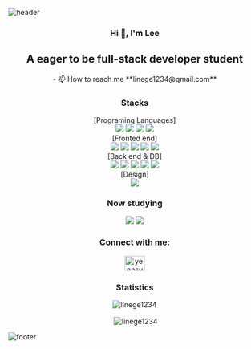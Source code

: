 ![header](https://capsule-render.vercel.app/api?type=waving&&color=auto&height=250&section=header&text=YS%20Lee%20!&desc=Hello,%20thank%20you%20for%20visiting&descAlign=50)

<h3 align="center">Hi 👋, I'm Lee</h3>
<h2 align="center">A eager to be full-stack developer student</h2>
<div align="center">- 📫 How to reach me **linege1234@gmail.com**</div>

<h3 align="center">Stacks</h3>
<div align="center">[Programing Languages]</div>
<div align="center">
<img src="https://img.shields.io/badge/-C Sharp-%23F7DF1E?style=flat-square&logo=C Sharp&logoColor=white&color=239120">
<img src="https://img.shields.io/badge/-PYTHON-%23F7DF1E?style=flat-square&logo=Python&logoColor=white&color=3776AB">
<img src="https://img.shields.io/badge/-Javascript-%23F7DF1E?style=flat-square&logo=Javascript&logoColor=white&color=F7DF1E">
<img src="https://img.shields.io/badge/-C++-%23F7DF1E?style=flat-square&logo=C++&logoColor=white&color=00599C">
</div>
<div align="center">[Fronted end]</div>
<div align="center">
<img src="https://img.shields.io/badge/-HTML-%23F7DF1E?style=flat-square&logo=HTML&logoColor=white&color=E34F26">
<img src="https://img.shields.io/badge/-CSS3-%23F7DF1E?style=flat-square&logo=CSS3&logoColor=white&color=1572B6">
<img src="https://img.shields.io/badge/-C++-%23F7DF1E?style=flat-square&logo=C++&logoColor=white&color=00599C">
<img src="https://img.shields.io/badge/-React-%23F7DF1E?style=flat-square&logo=React&logoColor=white&color=61DAFB">
<img src="https://img.shields.io/badge/-MUI-%23F7DF1E?style=flat-square&logo=MUI&logoColor=white&color=007FFF">
</div>
<div align="center">[Back end & DB]</div>
<div align="center">
<img src="https://img.shields.io/badge/-Express-%23F7DF1E?style=flat-square&logo=Express&logoColor=white&color=000000">
<img src="https://img.shields.io/badge/-.NET-%23F7DF1E?style=flat-square&logo=.NET&logoColor=white&color=512BD4">
<img src="https://img.shields.io/badge/-MySQL-%23F7DF1E?style=flat-square&logo=MySQL&logoColor=white&color=4479A1">
<img src="https://img.shields.io/badge/-PostgreSQL-%23F7DF1E?style=flat-square&logo=PostgreSQL&logoColor=white&color=4169E1">
<img src="https://img.shields.io/badge/-Flask-%23F7DF1E?style=flat-square&logo=Flask&logoColor=white&color=#000000">

</div>
<div align="center">[Design]</div>
<div align="center">
<img src="https://img.shields.io/badge/-Figma-%23F7DF1E?style=flat-square&logo=Figma&logoColor=white&color=F24E1E">
</div>

</div>
<h3 align="center">Now studying</h3>
<div align="center">
<img src="https://img.shields.io/badge/-.NET-%23F7DF1E?style=flat-square&logo=.NET&logoColor=white&color=512BD4">
<img src="https://img.shields.io/badge/-NestJS-%23F7DF1E?style=flat-square&logo=NestJS&logoColor=white&color=E0234E">
</div>

<h3 align="center">Connect with me:</h3>
<p align="center">
<a href="https://www.linkedin.com/in/yeonsu-lee-aa0621148/" target="blank"><img align="center" src="https://raw.githubusercontent.com/rahuldkjain/github-profile-readme-generator/master/src/images/icons/Social/linked-in-alt.svg" alt="yeonsu lee" height="30" width="40" /></a>
</p>
<div align="center">
  <h3 align="center">Statistics</h3>
<p><img align="center" src="https://github-readme-stats.vercel.app/api/top-langs?username=linege1234&show_icons=true&locale=en&layout=compact" alt="linege1234" /></p>
<p>&nbsp;<img align="center" src="https://github-readme-stats.vercel.app/api?username=linege1234&show_icons=true&locale=en" alt="linege1234" /></p>

</div>

![footer](https://capsule-render.vercel.app/api?section=footer&type=waving&color=auto&height=100&customColorList=1,4,7)

